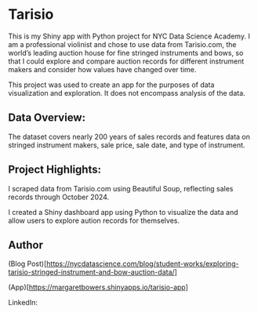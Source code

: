 # Tarisio
This is my Shiny app with Python project for NYC Data Science Academy. I am a professional violinist and chose to use data from Tarisio.com, the world’s leading auction house for fine stringed instruments and bows, so that I could explore and compare auction records for different instrument makers and consider how values have changed over time. 

This project was used to create an app for the purposes of data visualization and exploration. It does not encompass analysis of the data. 

## Data Overview:
The dataset covers nearly 200 years of sales records and features data on stringed instrument makers, sale price, sale date, and type of instrument. 

## Project Highlights:
I scraped data from Tarisio.com using Beautiful Soup, reflecting sales records through October 2024.

I created a Shiny dashboard app using Python to visualize the data and allow users to explore aution records for themselves. 

## Author

(Blog Post)[https://nycdatascience.com/blog/student-works/exploring-tarisio-stringed-instrument-and-bow-auction-data/]

(App)[https://margaretbowers.shinyapps.io/tarisio-app]

LinkedIn:
